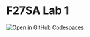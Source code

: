 # F27SA Lab 1

[![Open in GitHub Codespaces](https://github.com/codespaces/badge.svg)](https://codespaces.new/HWU-F27SA-Java/Lab01_exercises/)